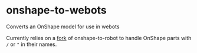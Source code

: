 # onshape-to-webots
Converts an OnShape model for use in webots

Currently relies on a [fork](https://github.com/PChild/onshape-to-robot) of onshape-to-robot to handle OnShape parts with `/` or `"` in their names.
